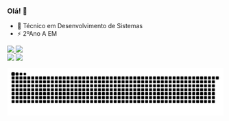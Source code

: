 ### Olá! 👋


- 🔭 Técnico em Desenvolvimento de Sistemas
- ⚡ 2ºAno A EM

<a href="https://github.com/rennaneloi">
  <img height="180em" src="https://github-readme-stats.vercel.app/api?username=rennaneloi&show_icons=true&theme=dracula&include_all_commits=true&count_private=true"/>
  <img height="180em" src="https://github-readme-stats.vercel.app/api/top-langs/?username=rennaneloi&layout=compact&langs_count=7&theme=dracula"/>
</div>

<div> 
  <a href="https://instagram.com/rennaneloii" target="_blank"><img src="https://img.shields.io/badge/-Instagram-%23E4405F?style=for-the-badge&logo=instagram&logoColor=white" target="_blank"></a> 
  <a href = "mailto:rennaneloi@gmail.com"><img src="https://img.shields.io/badge/-Gmail-%23333?style=for-the-badge&logo=gmail&logoColor=white" target="_blank"></a> 
 
  ![Snake animation](https://github.com/rennaneloi/rennaneloi/blob/output/github-contribution-grid-snake.svg)
 
</div>


